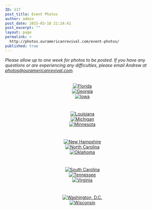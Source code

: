 ```yaml
---
ID: 117
post_title: Event Photos
author: admin
post_date: 2015-03-18 21:24:41
post_excerpt: ""
layout: page
permalink: >
  http://photos.ouramericanrevival.com/event-photos/
published: true
---
```

<em>Please allow up to one week for photos to be posted. If you have any questions or are experiencing any difficulties, please email Andrew at photos@ouramericanrevival.com.</em>
<div class="row" style="padding: 20px 0 20px 0;">
<div class="col-md-4" align="center"><a href="http://photos.ouramericanrevival.com/event-photos/florida/" target="_blank"><img src="http://photos.ouramericanrevival.com/wp-content/uploads/2015/06/fl-cover.jpg" alt="Florida" /></a></div>
<div class="col-md-4" align="center"><a href="http://photos.ouramericanrevival.com/event-photos/georgia/" target="_blank"><img src="http://photos.ouramericanrevival.com/wp-content/uploads/2015/06/ga-cover.jpg" alt="Georgia" /></a></div>
<div class="col-md-4" align="center"><a href="http://photos.ouramericanrevival.com/event-photos/iowa/" target="_blank"><img src="http://photos.ouramericanrevival.com/wp-content/uploads/2015/04/oar_iowa_cover.jpg" alt="Iowa" /></a></div>
</div>
<div class="row" style="padding: 20px 0 20px 0;">
<div class="col-md-4" align="center"><a href="http://photos.ouramericanrevival.com/event-photos/louisiana/" target="_blank"><img src="http://photos.ouramericanrevival.com/wp-content/uploads/2015/06/la-cover.jpg" alt="Louisiana" /></a></div>
<div class="col-md-4" align="center"><a href="http://photos.ouramericanrevival.com/event-photos/michigan/" target="_blank"><img src="http://photos.ouramericanrevival.com/wp-content/uploads/2015/05/OAR_Michigan.jpg" alt="Michigan" /></a></div>
<div class="col-md-4" align="center"><a href="http://photos.ouramericanrevival.com/event-photos/minnesota/" target="_blank"><img src="http://photos.ouramericanrevival.com/wp-content/uploads/2015/04/oar_minnesota_cover.jpg" alt="Minnesota" /></a></div>
</div>
<div class="row" style="padding: 20px 0 20px 0;">
<div class="col-md-4" align="center"><a href="http://photos.ouramericanrevival.com/event-photos/newhampshire/" target="_blank"><img src="http://photos.ouramericanrevival.com/wp-content/uploads/2015/03/New-Hampshire-Cover.png" alt="New Hampshire" /></a></div>
<div class="col-md-4" align="center"><a href="http://photos.ouramericanrevival.com/event-photos/north-carolina/" target="_blank"><img src="http://photos.ouramericanrevival.com/wp-content/uploads/2015/06/nc-cover.jpg" alt="North Carolina" /></a></div>
<div class="col-md-4" align="center"><a href="http://photos.ouramericanrevival.com/event-photos/oklahoma/" target="_blank"><img src="http://photos.ouramericanrevival.com/wp-content/uploads/2015/05/Oklahoma.jpg" alt="Oklahoma" /></a></div>
</div>
<div class="row" style="padding: 20px 0 20px 0;">
<div class="col-md-4" align="center"><a href="http://photos.ouramericanrevival.com/event-photos/south-carolina/" target="_blank"><img src="http://photos.ouramericanrevival.com/wp-content/uploads/2015/03/South-Carolina-Cover.png" alt="South Carolina" /></a></div>
<div class="col-md-4" align="center"><a href="http://photos.ouramericanrevival.com/event-photos/tennessee/" target="_blank"><img src="http://photos.ouramericanrevival.com/wp-content/uploads/2015/04/OAR-Tennessee.jpg" alt="Tennessee" /></a></div>
<div class="col-md-4" align="center"><a href="http://photos.ouramericanrevival.com/event-photos/virginia/" target="_blank"><img src="http://photos.ouramericanrevival.com/wp-content/uploads/2015/05/Virginia.jpg" alt="Virginia" /></a></div>
</div>
<div class="row" style="padding: 20px 0 20px 0;">
<div class="col-md-4" align="center"><a href="http://photos.ouramericanrevival.com/event-photos/washington-dc/" target="_blank"><img src="http://photos.ouramericanrevival.com/wp-content/uploads/2015/03/Washington-DC-Cover2.png" alt="Washington, D.C." /></a></div>
<div class="col-md-4" align="center"><a href="http://photos.ouramericanrevival.com/event-photos/wisconsin/" target="_blank"><img src="http://photos.ouramericanrevival.com/wp-content/uploads/2015/05/wisconsin-cover.jpg" alt="Wisconsin" /></a></div>
</div>